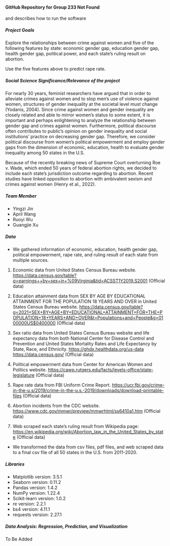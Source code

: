 #### GitHub Repository for Group 233 Not Found

 and describes how to run the software

##### Project Goals

Explore the relationships between crime against women and five of the following features by state: economic gender gap, education gender gap, health gender gap, political power, and each state’s ruling result on abortion.

Use the five features above to predict rape rate.

##### Social Science Significance/Relevance of the project

For nearly 30 years, feminist researchers have argued that in order to alleviate crimes against women and to stop men’s use of violence against women, structures of gender inequality at the societal level must change (Yodanis, 2004). Since crime against women and gender inequality are closely related and able to mirror women’s status to some extent, it is important and perhaps enlightening to analyze the relationship between gender gap and crimes against women. Furthermore, political discourse often contributes to public’s opinion on gender inequality and social institutions’ practice on decreasing gender gap. Therefore, we consider political discourse from women’s political empowerment and employ gender gaps from the dimension of economic, education, health to evaluate gender inequality among 50 states in the U.S. 

Because of the recently breaking news of Supreme Court overturning Roe v. Wade, which ended 50 years of federal abortion rights, we decided to include each state’s jurisdiction outcome regarding to abortion. Recent studies have linked opposition to abortion with ambivalent sexism and crimes against women (Henry et al., 2022). 

##### Team Member
* Yingzi Jin
* April Wang
* Ruoyi Wu
* Guangjie Xu

##### Data

* We gathered information of economic, education, health gender gap, political empowerment, rape rate, and ruling result of each state from multiple sources. 

1. Economic data from United States Census Bureau website.
	https://data.census.gov/table?q=earnings++by+sex+in+%09Virginia&tid=ACSST1Y2019.S2001 (Official data)
  
2. Education attainment data from SEX BY AGE BY EDUCATIONAL ATTAINMENT FOR THE POPULATION 18 YEARS AND OVER in United States Census Bureau website. 
https://data.census.gov/table?q=2021+SEX+BY+AGE+BY+EDUCATIONAL+ATTAINMENT+FOR+THE+POPULATION+18+YEARS+AND+OVER&t=Populations+and+People&g=0100000US$0400000 (Official data)

3. Sex ratio data from United States Census Bureau website and life expectancy data from both National Center for Disease Control and Prevention and United States Mortality Rates and Life Expectancy by State, Race, and Ethnicity.
https://ghdx.healthdata.org/us-data
https://data.census.gov/ (Official data)

4. Political empowerment data from Center for American Women and Politics website. 
https://cawp.rutgers.edu/facts/levels-office/state-legislature (Official data)

5. Rape rate data from FBI Uniform Crime Report.
https://ucr.fbi.gov/crime-in-the-u.s/2019/crime-in-the-u.s.-2019/downloads/download-printable-files (Official data)

6. Abortion incidents from the CDC website. 
https://www.cdc.gov/mmwr/preview/mmwrhtml/ss6410a1.htm  (Official data)
 
7. Web scraped each state’s ruling result from Wikipedia page:
https://en.wikipedia.org/wiki/Abortion_law_in_the_United_States_by_state (Official data)

* We transformed the data from csv files, pdf files, and web scraped data to a final csv file of all 50 states in the U.S. from 2011-2020.

##### Libraries

* Matplotlib version: 3.5.1
* Seaborn version: 0.11.2
* Pandas version: 1.4.2
* NumPy version: 1.22.4
* Scikit-learn version: 1.0.2
* re version: 2.2.1
* bs4 version: 4.11.1
* requests version: 2.27.1

##### Data Analysis: Regression, Prediction, and Visualization

To Be Added
